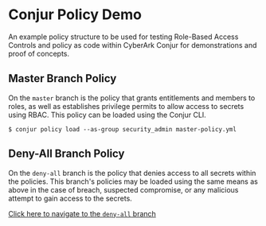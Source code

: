 # Conjur Policy Demo

An example policy structure to be used for testing Role-Based Access Controls and policy as code within CyberArk Conjur for demonstrations and proof of concepts.

## Master Branch Policy

On the `master` branch is the policy that grants entitlements and members to roles, as well as establishes privilege permits to allow access to secrets using RBAC.  This policy can be loaded using the Conjur CLI.

`$ conjur policy load --as-group security_admin master-policy.yml`

## Deny-All Branch Policy

On the `deny-all` branch is the policy that denies access to all secrets within the policies.  This branch's policies may be loaded using the same means as above in the case of breach, suspected compromise, or any malicious attempt to gain access to the secrets.

[Click here to navigate to the `deny-all` branch](https://github.com/infamousjoeg/conjur-policy-demo/tree/deny-all)
